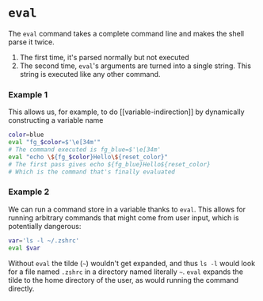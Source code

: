 # `eval`
The `eval` command takes a complete command line and makes the shell parse it twice.

1. The first time, it's parsed normally but not executed
2. The second time, `eval`'s arguments are turned into a single string. This string is executed like any other command.

### Example 1
This allows us, for example, to do [[variable-indirection]] by dynamically constructing a variable name

```sh
color=blue
eval "fg_$color=$'\e[34m'"
# The command executed is fg_blue=$'\e[34m'
eval "echo \${fg_$color}Hello\${reset_color}"
# The first pass gives echo ${fg_blue}Hello${reset_color}
# Which is the command that's finally evaluated
```

### Example 2
We can run a command store in a variable thanks to `eval`. This allows for running arbitrary commands that might come from user input, which is potentially dangerous:

```bash
var='ls -l ~/.zshrc'
eval $var
```

Without `eval` the tilde (`~`) wouldn't get expanded, and thus `ls -l` would look for a file named `.zshrc` in a directory named literally `~`. `eval` expands the tilde to the home directory of the user, as would running the command directly.
